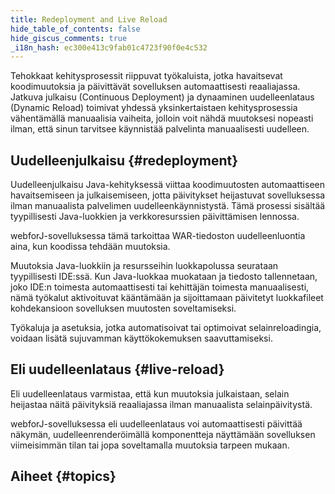 ```yaml
---
title: Redeployment and Live Reload
hide_table_of_contents: false
hide_giscus_comments: true
_i18n_hash: ec300e413c9fab01c4723f90f0e4c532
---
```

Tehokkaat kehitysprosessit riippuvat työkaluista, jotka havaitsevat koodimuutoksia ja päivittävät sovelluksen automaattisesti reaaliajassa. Jatkuva julkaisu (Continuous Deployment) ja dynaaminen uudelleenlataus (Dynamic Reload) toimivat yhdessä yksinkertaistaen kehitysprosessia vähentämällä manuaalisia vaiheita, jolloin voit nähdä muutoksesi nopeasti ilman, että sinun tarvitsee käynnistää palvelinta manuaalisesti uudelleen.

## Uudelleenjulkaisu {#redeployment}

Uudelleenjulkaisu Java-kehityksessä viittaa koodimuutosten automaattiseen havaitsemiseen ja julkaisemiseen, jotta päivitykset heijastuvat sovelluksessa ilman manuaalista palvelimen uudelleenkäynnistystä. Tämä prosessi sisältää tyypillisesti Java-luokkien ja verkkoresurssien päivittämisen lennossa.

webforJ-sovelluksessa tämä tarkoittaa WAR-tiedoston uudelleenluontia aina, kun koodissa tehdään muutoksia.

Muutoksia Java-luokkiin ja resursseihin luokkapolussa seurataan tyypillisesti IDE:ssä. Kun Java-luokkaa muokataan ja tiedosto tallennetaan, joko IDE:n toimesta automaattisesti tai kehittäjän toimesta manuaalisesti, nämä työkalut aktivoituvat kääntämään ja sijoittamaan päivitetyt luokkafileet kohdekansioon sovelluksen muutosten soveltamiseksi.

Työkaluja ja asetuksia, jotka automatisoivat tai optimoivat selainreloadingia, voidaan lisätä sujuvamman käyttökokemuksen saavuttamiseksi.

## Eli uudelleenlataus {#live-reload}

Eli uudelleenlataus varmistaa, että kun muutoksia julkaistaan, selain heijastaa näitä päivityksiä reaaliajassa ilman manuaalista selainpäivitystä.

webforJ-sovelluksessa eli uudelleenlataus voi automaattisesti päivittää näkymän, uudelleenrenderöimällä komponentteja näyttämään sovelluksen viimeisimmän tilan tai jopa soveltamalla muutoksia tarpeen mukaan.

## Aiheet {#topics}

<DocCardList className="topics-section" />
